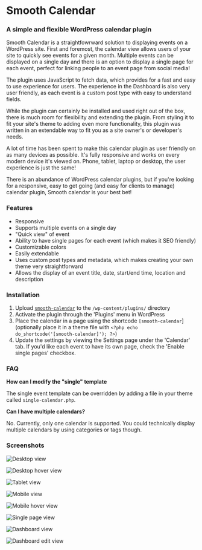 Smooth Calendar
==========

### A simple and flexible WordPress calendar plugin

Smooth Calendar is a straightfowrward solution to displaying events on a WordPress site. First and foremost, the calendar view allows users of your site to quickly see events for a given month. Multiple events can be displayed on a single day and there is an option to display a single page for each event, perfect for linking people to an event page from social media!

The plugin uses JavaScript to fetch data, which provides for a fast and easy to use experience for users. The experience in the Dashboard is also very user friendly, as each event is a custom post type with easy to understand fields.

While the plugin can certainly be installed and used right out of the box, there is much room for flexibility and extending the plugin. From styling it to fit your site's theme to adding even more functionality, this plugin was written in an extendable way to fit you as a site owner's or developer's needs.

A lot of time has been spent to make this calendar plugin as user friendly on as many devices as possible. It's fully responsive and works on every modern device it's viewed on. Phone, tablet, laptop or desktop, the user experience is just the same!

There is an abundance of WordPress calendar plugins, but if you're looking for a responsive, easy to get going (and easy for clients to manage) calendar plugin, Smooth calendar is your best bet!

### Features

- Responsive
- Supports multiple events on a single day
- "Quick view" of event
- Ability to have single pages for each event (which makes it SEO friendly)
- Customizable colors
- Easily extendable
- Uses custom post types and metadata, which makes creating your own theme very straightforward
- Allows the display of an event title, date, start/end time, location and description

### Installation

1. Upload [`smooth-calendar`](https://github.com/trevanhetzel/smooth-calendar/archive/master.zip) to the `/wp-content/plugins/` directory
2. Activate the plugin through the 'Plugins' menu in WordPress
3. Place the calendar in a page using the shortcode `[smooth-calendar`] (optionally place it in a theme file with `<?php echo do_shortcode('[smooth-calendar]'); ?>`)
4. Update the settings by viewing the Settings page under the 'Calendar' tab. If you'd like each event to have its own page, check the 'Enable single pages' checkbox.

### FAQ

**How can I modify the "single" template**

The single event template can be overridden by adding a file in your theme called `single-calendar.php`.

**Can I have multiple calendars?**

No. Currently, only one calendar is supported. You could technically display multiple calendars by using categories or tags though.

### Screenshots

![Desktop view](/assets/screenshot-1.png?raw=true "Desktop view")

![Desktop hover view](/assets/screenshot-2.png?raw=true "Desktop hover view")

![Tablet view](/assets/screenshot-3.png?raw=true "Tablet view")

![Mobile view](/assets/screenshot-4.png?raw=true "Mobile view")

![Mobile hover view](/assets/screenshot-5.png?raw=true "Mobile hover view")

![Single page view](/assets/screenshot-6.png?raw=true "Single page view")

![Dashboard view](/assets/screenshot-7.png?raw=true "Dashboard view")

![Dashboard edit view](/assets/screenshot-8.png?raw=true "Dashboard edit view")
